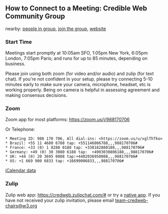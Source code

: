 ## How to Connect to a Meeting: Credible Web Community Group

nearby: [people in group](https://www.w3.org/community/credibility/participants),
[join the group](https://www.w3.org/community/credibility/),
[website](https://github.com/w3c/credweb)

### Start Time

Meetings start promptly at 10:05am SFO, 1:05pm New York, 6:05pm London,
7:05pm Paris; and runs for up to 85 minutes, depending on
business.

Please join using both zoom (for video and/or audio) and zulip
(for text chat).  If you're not confident in your setup, please
try connecting 5-10 minutes early to make sure your camera,
microphone, headset, etc is working properly. Being on camera is
helpful in assessing agreement and making consensus decisions.
    
### Zoom

Zoom app for most platforms: <https://zoom.us/j/988170706>

Or Telephone:

    * Meeting ID: 988 170 706, All dial-ins: <https://zoom.us/u/xglThTko>
    * Brazil: +55 11 4680 6788 tap: +551146806788,,,988170706# 
    * France: +33 (0) 1 8288 0188 tap: +330182880188,,,988170706# 
    * Germany: +49 (0) 30 3080 6188 tap:  +4903030806188,,,988170706# 
    * UK: +44 (0) 20 3695 0088 tap:+4402036950088,,,988170706# 
    * US: +1 669 900 6833 tap: +16699006833,,,988170706# 

[iCalendar data](credweb.ics)

### Zulip

Zulip web app: <https://credweb.zulipchat.com/#> or try a [native app](https://zulipchat.com/apps/). If you have not received your zulip invitation, please email <team-credweb-chairs@w3.org>
    
